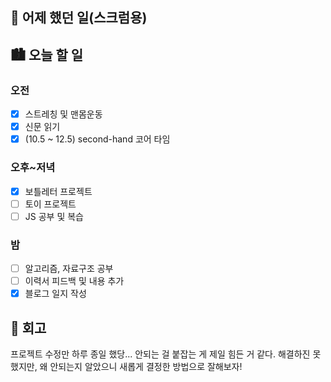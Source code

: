 ## 🌃 어제 했던 일(스크럼용)

## 🏙️ 오늘 할 일

### 오전

- [x] 스트레칭 및 맨몸운동
- [x] 신문 읽기
- [x] (10.5 ~ 12.5) second-hand 코어 타임

### 오후~저녁

- [x] 보틀레터 프로젝트
- [ ] 토이 프로젝트
- [ ] JS 공부 및 복습

### 밤

- [ ] 알고리즘, 자료구조 공부
- [ ] 이력서 피드백 및 내용 추가
- [x] 블로그 일지 작성

## 🌆 회고

프로젝트 수정만 하루 종일 했당... 안되는 걸 붙잡는 게 제일 힘든 거 같다. 해결하진 못했지만, 왜 안되는지 알았으니 새롭게 결정한 방법으로 잘해보자!
